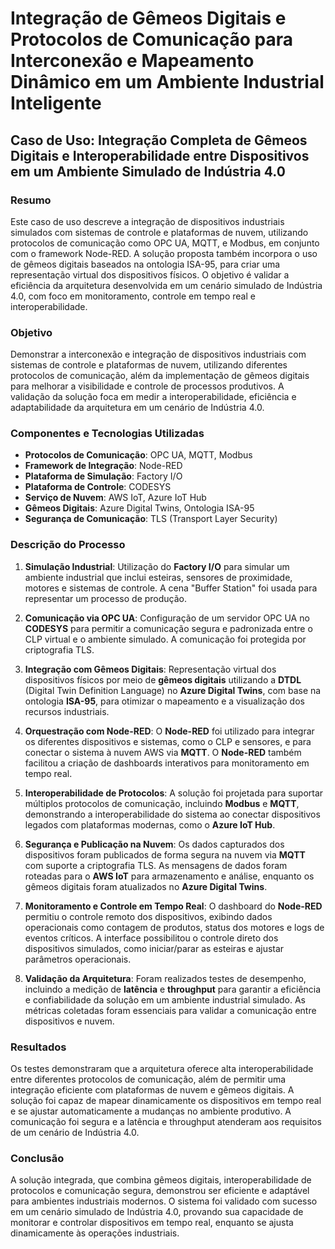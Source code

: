 # Integração de Gêmeos Digitais e Protocolos de Comunicação para Interconexão e Mapeamento Dinâmico em um Ambiente Industrial Inteligente

## Caso de Uso: Integração Completa de Gêmeos Digitais e Interoperabilidade entre Dispositivos em um Ambiente Simulado de Indústria 4.0

### Resumo
Este caso de uso descreve a integração de dispositivos industriais simulados com sistemas de controle e plataformas de nuvem, utilizando protocolos de comunicação como OPC UA, MQTT, e Modbus, em conjunto com o framework Node-RED. A solução proposta também incorpora o uso de gêmeos digitais baseados na ontologia ISA-95, para criar uma representação virtual dos dispositivos físicos. O objetivo é validar a eficiência da arquitetura desenvolvida em um cenário simulado de Indústria 4.0, com foco em monitoramento, controle em tempo real e interoperabilidade.

### Objetivo
Demonstrar a interconexão e integração de dispositivos industriais com sistemas de controle e plataformas de nuvem, utilizando diferentes protocolos de comunicação, além da implementação de gêmeos digitais para melhorar a visibilidade e controle de processos produtivos. A validação da solução foca em medir a interoperabilidade, eficiência e adaptabilidade da arquitetura em um cenário de Indústria 4.0.

### Componentes e Tecnologias Utilizadas
- **Protocolos de Comunicação**: OPC UA, MQTT, Modbus
- **Framework de Integração**: Node-RED
- **Plataforma de Simulação**: Factory I/O
- **Plataforma de Controle**: CODESYS
- **Serviço de Nuvem**: AWS IoT, Azure IoT Hub
- **Gêmeos Digitais**: Azure Digital Twins, Ontologia ISA-95
- **Segurança de Comunicação**: TLS (Transport Layer Security)

### Descrição do Processo
1. **Simulação Industrial**: Utilização do **Factory I/O** para simular um ambiente industrial que inclui esteiras, sensores de proximidade, motores e sistemas de controle. A cena "Buffer Station" foi usada para representar um processo de produção.
   
2. **Comunicação via OPC UA**: Configuração de um servidor OPC UA no **CODESYS** para permitir a comunicação segura e padronizada entre o CLP virtual e o ambiente simulado. A comunicação foi protegida por criptografia TLS.

3. **Integração com Gêmeos Digitais**: Representação virtual dos dispositivos físicos por meio de **gêmeos digitais** utilizando a **DTDL** (Digital Twin Definition Language) no **Azure Digital Twins**, com base na ontologia **ISA-95**, para otimizar o mapeamento e a visualização dos recursos industriais.

4. **Orquestração com Node-RED**: O **Node-RED** foi utilizado para integrar os diferentes dispositivos e sistemas, como o CLP e sensores, e para conectar o sistema à nuvem AWS via **MQTT**. O **Node-RED** também facilitou a criação de dashboards interativos para monitoramento em tempo real.

5. **Interoperabilidade de Protocolos**: A solução foi projetada para suportar múltiplos protocolos de comunicação, incluindo **Modbus** e **MQTT**, demonstrando a interoperabilidade do sistema ao conectar dispositivos legados com plataformas modernas, como o **Azure IoT Hub**.

6. **Segurança e Publicação na Nuvem**: Os dados capturados dos dispositivos foram publicados de forma segura na nuvem via **MQTT** com suporte a criptografia TLS. As mensagens de dados foram roteadas para o **AWS IoT** para armazenamento e análise, enquanto os gêmeos digitais foram atualizados no **Azure Digital Twins**.

7. **Monitoramento e Controle em Tempo Real**: O dashboard do **Node-RED** permitiu o controle remoto dos dispositivos, exibindo dados operacionais como contagem de produtos, status dos motores e logs de eventos críticos. A interface possibilitou o controle direto dos dispositivos simulados, como iniciar/parar as esteiras e ajustar parâmetros operacionais.

8. **Validação da Arquitetura**: Foram realizados testes de desempenho, incluindo a medição de **latência** e **throughput** para garantir a eficiência e confiabilidade da solução em um ambiente industrial simulado. As métricas coletadas foram essenciais para validar a comunicação entre dispositivos e nuvem.

### Resultados
Os testes demonstraram que a arquitetura oferece alta interoperabilidade entre diferentes protocolos de comunicação, além de permitir uma integração eficiente com plataformas de nuvem e gêmeos digitais. A solução foi capaz de mapear dinamicamente os dispositivos em tempo real e se ajustar automaticamente a mudanças no ambiente produtivo. A comunicação foi segura e a latência e throughput atenderam aos requisitos de um cenário de Indústria 4.0.

### Conclusão
A solução integrada, que combina gêmeos digitais, interoperabilidade de protocolos e comunicação segura, demonstrou ser eficiente e adaptável para ambientes industriais modernos. O sistema foi validado com sucesso em um cenário simulado de Indústria 4.0, provando sua capacidade de monitorar e controlar dispositivos em tempo real, enquanto se ajusta dinamicamente às operações industriais.
